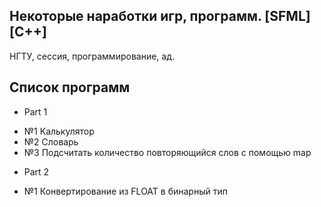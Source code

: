 Некоторые наработки игр, программ. [SFML] [C++]
--------------

НГТУ, сессия, программирование, ад.

Список программ
--------------
* Part 1
- №1 Калькулятор
- №2 Словарь
- №3 Подсчитать количество повторяющийся слов с помощью map

* Part 2
- №1 Конвертирование из FLOAT в бинарный тип